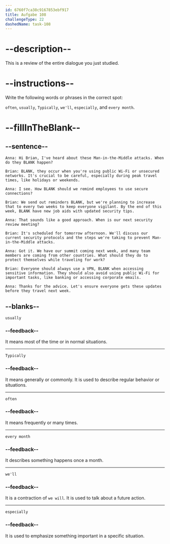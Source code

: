 ```yaml
---
id: 6760f7ca38c9167853ebf917
title: Aufgabe 108
challengeType: 22
dashedName: task-108
---
```


<!-- REVIEW -->

# --description--

This is a review of the entire dialogue you just studied.

# --instructions--

Write the following words or phrases in the correct spot:

`often`, `usually`, `Typically`,  `we'll`, `especially`, and `every month`.

# --fillInTheBlank--

## --sentence--

`Anna: Hi Brian, I've heard about these Man-in-the-Middle attacks. When do they BLANK happen?`

`Brian: BLANK, they occur when you're using public Wi-Fi or unsecured networks. It's crucial to be careful, especially during peak travel times, like holidays or weekends.`

`Anna: I see. How BLANK should we remind employees to use secure connections?`

`Brian: We send out reminders BLANK, but we're planning to increase that to every two weeks to keep everyone vigilant. By the end of this week, BLANK have new job aids with updated security tips.`

`Anna: That sounds like a good approach. When is our next security review meeting?`

`Brian: It's scheduled for tomorrow afternoon. We'll discuss our current security protocols and the steps we're taking to prevent Man-in-the-Middle attacks.`

`Anna: Got it. We have our summit coming next week, and many team members are coming from other countries. What should they do to protect themselves while traveling for work?`

`Brian: Everyone should always use a VPN, BLANK when accessing sensitive information. They should also avoid using public Wi-Fi for important tasks, like banking or accessing corporate emails.`

`Anna: Thanks for the advice. Let's ensure everyone gets these updates before they travel next week.`


## --blanks--

`usually`

### --feedback--

It means most of the time or in normal situations.

---

`Typically`

### --feedback--

It means generally or commonly. It is used to describe regular behavior or situations.

---

`often`

### --feedback--

It means frequently or many times.

---

`every month`

### --feedback--

It describes something happens once a month.

---

`we'll`

### --feedback--

It is a contraction of `we will`. It is used to talk about a future action.

---

`especially`

### --feedback--

It is used to emphasize something important in a specific situation.
